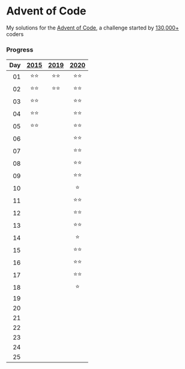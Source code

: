 # Advent of Code

My solutions for the [Advent of Code](https://adventofcode.com), a challenge started by [130,000+](https://adventofcode.com/2020/stats) coders

### Progress
|Day|[2015](https://adventofcode.com/2015)|[2019](https://adventofcode.com/2019)|[2020](https://adventofcode.com/2020)|
|--:| :---: | :---: | :---: |
01|:star::star:|:star::star:|:star::star:
02|:star::star:|:star::star:|:star::star:
03|:star::star:||:star::star:
04|:star::star:||:star::star:
05|:star::star:||:star::star:
06|||:star::star:
07|||:star::star:
08|||:star::star:
09|||:star::star:
10|||:star:
11|||:star::star:
12|||:star::star:
13|||:star::star:
14|||:star:
15|||:star::star:
16|||:star::star:
17|||:star::star:
18|||:star:
19|||
20|||
21|||
22|||
23|||
24|||
25|||
